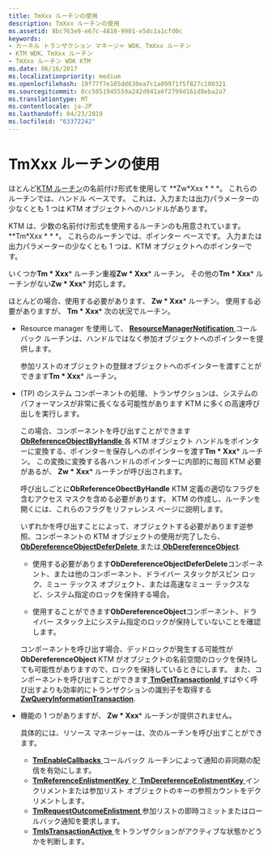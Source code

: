 ```yaml
---
title: TmXxx ルーチンの使用
description: TmXxx ルーチンの使用
ms.assetid: 8bc763e9-e67c-4810-9901-e5dc1a1cfd0c
keywords:
- カーネル トランザクション マネージャ WDK、TmXxx ルーチン
- KTM WDK、TmXxx ルーチン
- TmXxx ルーチン WDK KTM
ms.date: 06/16/2017
ms.localizationpriority: medium
ms.openlocfilehash: 19f77f7e105dd630ea7c1a09971f5f827c100321
ms.sourcegitcommit: 0cc5051945559a242d941a6f2799d161d8eba2a7
ms.translationtype: MT
ms.contentlocale: ja-JP
ms.lasthandoff: 04/23/2019
ms.locfileid: "63372242"
---
```

# <a name="using-tmxxx-routines"></a>TmXxx ルーチンの使用


ほとんど[KTM ルーチン](https://msdn.microsoft.com/library/windows/hardware/ff553232)の名前付け形式を使用して **Zw*Xxx * * *。 これらのルーチンでは、ハンドル ベースです。 これは、入力または出力パラメーターの少なくとも 1 つは KTM オブジェクトへのハンドルがあります。

KTM は、少数の名前付け形式を使用するルーチンのも用意されています。 **Tm*Xxx * * *。 これらのルーチンでは、ポインター ベースです。 入力または出力パラメーターの少なくとも 1 つは、KTM オブジェクトへのポインターです。

いくつか**Tm * Xxx*** ルーチン重複**Zw * Xxx*** ルーチン。 その他の**Tm * Xxx*** ルーチンがない**Zw * Xxx*** 対応します。

ほとんどの場合、使用する必要があります、 **Zw * Xxx*** ルーチン。 使用する必要がありますが、 **Tm * Xxx*** 次の状況でルーチン。

- Resource manager を使用して、 [ **ResourceManagerNotification** ](https://msdn.microsoft.com/library/windows/hardware/ff561077)コールバック ルーチンは、ハンドルではなく参加オブジェクトへのポインターを提供します。

  参加リストのオブジェクトの登録オブジェクトへのポインターを渡すことができます**Tm * Xxx*** ルーチン。

- (TP) のシステム コンポーネントの処理、トランザクションは、システムのパフォーマンスが非常に長くなる可能性があります KTM に多くの高速呼び出しを実行します。

  この場合、コンポーネントを呼び出すことができます[ **ObReferenceObjectByHandle** ](https://msdn.microsoft.com/library/windows/hardware/ff558679)各 KTM オブジェクト ハンドルをポインターに変換する、ポインターを保存しへのポインターを渡す**Tm * Xxx*** ルーチン。 この変換に変換する各ハンドルのポインターに内部的に毎回 KTM 必要があるが、 **Zw * Xxx*** ルーチンが呼び出されます。

  呼び出しごとに**ObReferenceObectByHandle** KTM 定義の適切なフラグを含むアクセス マスクを含める必要があります。 KTM の作成し、ルーチンを開くには、これらのフラグをリファレンス ページに説明します。

  いずれかを呼び出すことによって、オブジェクトする必要があります逆参照、コンポーネントの KTM オブジェクトの使用が完了したら、 [ **ObDereferenceObjectDeferDelete** ](https://msdn.microsoft.com/library/windows/hardware/ff557728)または[ **ObDereferenceObject**](https://msdn.microsoft.com/library/windows/hardware/ff557724).

  -   使用する必要があります**ObDereferenceObjectDeferDelete**コンポーネント、または他のコンポーネント、ドライバー スタックがスピン ロック、ミュー テックス オブジェクト、または高速なミュー テックスなど、システム指定のロックを保持する場合。

  -   使用することができます**ObDereferenceObject**コンポーネント、ドライバー スタック上にシステム指定のロックが保持していないことを確認します。

  コンポーネントを呼び出す場合、デッドロックが発生する可能性が**ObDereferenceObject** KTM がオブジェクトの名前空間のロックを保持しても可能性がありますので、ロックを保持しているときにします。 また、コンポーネントを呼び出すことができます[ **TmGetTransactionId** ](https://msdn.microsoft.com/library/windows/hardware/ff564679)すばやく呼び出すよりも効率的にトランザクションの識別子を取得する[ **ZwQueryInformationTransaction**](https://msdn.microsoft.com/library/windows/hardware/ff567057).

- 機能の 1 つがありますが、 **Zw * Xxx*** ルーチンが提供されません。

  具体的には、リソース マネージャーは、次のルーチンを呼び出すことができます。

  -   [**TmEnableCallbacks** ](https://msdn.microsoft.com/library/windows/hardware/ff564676)コールバック ルーチンによって通知の非同期の配信を有効にします。
  -   [**TmReferenceEnlistmentKey** ](https://msdn.microsoft.com/library/windows/hardware/ff564726)と[ **TmDereferenceEnlistmentKey** ](https://msdn.microsoft.com/library/windows/hardware/ff564671)インクリメントまたは参加リスト オブジェクトのキーの参照カウントをデクリメントします。
  -   [**TmRequestOutcomeEnlistment** ](https://msdn.microsoft.com/library/windows/hardware/ff564727)参加リストの即時コミットまたはロールバック通知を要求します。
  -   [**TmIsTransactionActive** ](https://msdn.microsoft.com/library/windows/hardware/ff564681)をトランザクションがアクティブな状態かどうかを判断します。

 

 




